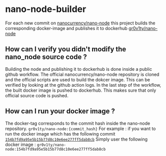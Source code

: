 # nano-node-builder

For each new commit on [nanocurrency/nano-node](https://github.com/nanocurrency/nano-node) this project builds the corresponding docker-image and publishes it to dockerhub  [gr0v1ty/nano-node](https://hub.docker.com/r/gr0v1ty/nano-node/tags)

## How can I verify you didn't modify the nano_node source code ?

Building the node and publishing it to dockerhub is done inside a public github workflow.
The official nanocurrency/nano-node repository is cloned and the official scripts are used to build the dokcer image.
This can be verified by looking at the github action logs.
In the last step of the workflow, the built docker image is pushed to dockerhub.
This makes sure that only official source code is pushed.

## How can I run your docker image ?

The docker-tag corresponds to the commit hash inside the nano-node repository.
`gr0v1ty/nano-node:{commit_hash}`
For example :
if you want to run the docker image which has the following commit [`154b7fd9a95e5b15b77d8c10e6ee277ff5dab8cb`](https://github.com/nanocurrency/nano-node/commit/154b7fd9a95e5b15b77d8c10e6ee277ff5dab8cb)
Simply user the following docker image : `gr0v1ty/nano-node:154b7fd9a95e5b15b77d8c10e6ee277ff5dab8cb`
